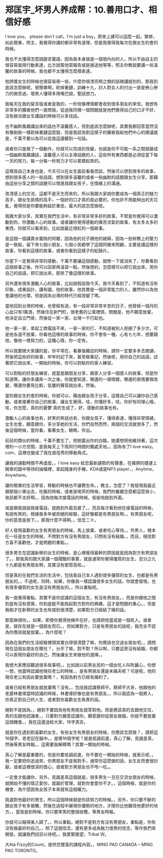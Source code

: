 # 郑匡宇_坏男人养成帮：10.善用口才、相信好感

I love you， please don't call，I'm just a boy，原來上課可以這麼一起，緊修，如此簡單，照主，我覺得你講的都非常有道理，但是我覺得我每次在跟女生約會的時候。

我也不太懂得怎麼說甜言蜜語，因為我本身就是一個很內向的人，所以不由自主的很容易就用行動表達，比方說幫他寫報告或是接送他等等，照主你教說要講一些溫馨的故事的時候，我也都不太懂得怎麼樣表達。

他誇獎女生的時候也很容易用一些，什麼你很漂亮啊之類的話微講就別的，那我到底該怎麼辦呢，很簡單啊，砍掉重鏈，訓練十九，討人對女人的付出一直是勞心勞力的做苦過，壞男人懂得多用嘴巴說，聖誌想力。

我每天在我的留言版或者是我的，一秒信像裡頭都會收到很多朋友的來信，我想有非常多的獨者他們一直問我，從過我同樣一個問題就是他們覺得自己的口才不好，沒有辦法跟女生講話的時候可以多找話。

也不幽默風趣講出來的話也不溫馨感人，但到底該怎麼辦呢，其實我都回答當然沒有像剛剛一樣砍掉重鏈這麼狠，但是我認為對這樣子的獨者我給他們中心的建議就是，千萬不要以為可以從我這邊聽到一句話。

或者你只是做了一個動作，你就可以完成的改變，也就是你不可能一系之間就變成一個幽默風趣講話，溫馨感人可以主導話題的人，這些所有東西都是必須從當下每一天的努力，每一分每一秒努力才可以累積起來的。

這樣我自己本身也是，今天可以在女生面前看看而談，然後可以想到很多的故事，想到很多感人的一些話語，想到很多溫馨的或者一些幽默的話題跟女生分享，那藉由這些分享之間的話題可以增進我跟女孩子，在情緒上的溝通。

改清感上的交流，這都不是天生而來的，所以我跟大家說你要成為一個真正的魅力高手，跟女生挑情的高手，一個好的口才真的是必要的，你也許不用能夠出的天花亂，覺得但是你要能夠益於重低，最大的該怎麼做呢。

我跟大家分享，其實在我們生活中，有非常非常多好的故事，不管是你覺得可以激勵到你，你激勵人心的故事，或者讓你覺得感動的痛苦流氣的故事，有太多太多的東西，你就可以看來到，比如說最近很紅的一個故事。

是這個一個講賣水蜜桃的阿嬤，因為他的兒子跟他的媳婦，因為一些財務上的壓力是一致殺，留下來七個小朋友，七個小孩都學了這個阿嬤來照顧，主要是講這樣的故事，你看到這樣的故事，或者你看到這樣子的紀錄片。

你當下一定覺得非常的感動，千萬不要讓這個感動，就修一下就消失了，你要看到這個故事之後，你可以回家再溫習一點，然後想的，怎麼樣可以把它說出來，用你自己的話語，把它說出來，那除了像這樣的故事。

另外還有很多激勵人心的故事，比如說假設我今天，我今天看到了，不知道有沒有印象，成果設計，講有國，他的故事，他其實是一個非常能力的人，雖然你以為他會講他的光環，但是因為台灣的時代已經改變了嗎。

當他回到台灣的時候，也曾經有過，有一段非常非常辛苦的日子，他曾經一個月的心血只有1萬酒，然後住在新門町，很老舊的公寓裡頭，問題是，他不願意放棄，他決定自立門骨，然後從一家一家，台灣一千打起也。

他一家一家，拿起工商電話不來，一家一家的打，不知道被別人拒絕了多少次，可是他永遠不放棄，你看他這樣的故事的時候，你不會有一種，心有七七年，想要跟他，像他一樣努力的，這種心情，你一定有。

所以我要跟大家講的是，你平常在，看暴張雜誌的時候，請你一定要多多去閱讀，然後把這些好的故事，牢牢的記下來，甚至做筆記，然後呢，用你自己的話語，試著把它說出來，一開始的時候，你可以對點你的家人練習。

可以對點的好朋友練習，就當是跟朋友分享，跟家人分享一個感人的故事，但是你知道嗎，讓你多講來一次之後，你就會知道，哪邊的一揚噴錯，哪邊的表情要做改變，哪邊你要用比較，低層的聲音說出來，然後。

當你跟女生約會的時候，你就可以，藉由跟女孩子分享，這樣自己可以讓你自己感動，或者接著你自己的故事，讓女生覺得，哇，你懂好多，哇，你好有同理心哦，哇，你怎麼，真的的憂鬱 真的生成了，好，感動的故事也有。

激勵人心的故事也有，好笑的笑話也有，你跟女孩子，懂得表達，懂得非常情緒，女生也會，願意跟你，多分享她的生活，你們自然而然，兩個的交流就很多了，然後這個時候，當你看，看著女生，眼睛，伴出。

前前的類伙的時候，千萬不要忘了，把她露出你的白臨，她還想把他維持著，這次裡的一小方空間，是我每天上下班同行時間的獨處天地。，因為有了I love easy。com，這裡也變成了我在直徑秀的移動角式。

讓我的通勤時間不再虛度。，I love easy 給您最新趨勢的有聲書，在擁擠的捷運上開車的圖中等待的操檔裡，拿起隨身的手機，KDA或是NP3 player，，Anytime，Anywhere。

讓你簡單的生活學習，移動的時候也不讓費生命。，教主，怎麼了？我發現我最近跟那個小軍出去，吃飯的時候，或者是喝茶的時候，我們的餐廳怎麼都這麼臭小，收訊都不太好啊。，因為他每次接電話的時候，偷偷地跑到外面。

或是跟我說說我接電話，就跑到外面去接了。，而且每次看到他在接電話的時候，有說有笑的，根據我多年被拒絕的經驗，這好像都是有男朋友啊。，有男朋友呢，你的意思是放下。，那我什麼不得啊。，信念二十。

好人發現喜歡的女生有男朋友的時候，馬上放棄，或者吃心等待。，外男人，根本在一任是女生的時候，不問對方有沒有男朋友，只問有沒有結婚，，而且，相信對方喜不喜歡他，才是問題的重點。。

很多男生在認識新移的女生的時候，是心裡覺得最幹的原因就是因為對方有男朋友了。，那我真的跟大家講一個殘酷的事實，就是通常你覺得優質的女生，百分之九十九都是有男朋友啊，其實沒有那麼高啦。。

但是真的在我們生活的生活中，包括我自己本人遇到很多優質的女生，也都是有男朋友的。，不過呢，同時，如果，你像我一樣認識很多女生的話，你就會發現，也有很多優質的女生是沒有男朋友的。，所以重點呢。

我一直覺得重點，其實不是你認識的這個女生，有沒有男朋友。，而是你跟他之間到底有沒有感覺，你到底能不能挑起對方對你的興趣，這才是問題的重心。，但是我剛才在新移的女生也有提到很清楚，如果對方已經結了婚的話。

那麼麻煩你。，如果，即使你覺得他條件在好，也請把他當成是一個死人，或者是，就存在就是一個朋友而已。，但如果對方，只是有男朋友的話呢，我完全不認為你應該就是放棄。，為什麼呢？

因為在我們的生活經驗裡頭其實白得很清楚了嘛，你應該也交過女朋友吧。，請問現在這個女朋友在哪兒？，分手了嘛，對不對？所以啊，只要這旁沒有結婚，你都可以表現你最好的自己，然後讓女生來做他的選擇。。

我想大家應該聽過很多故事吧。，比如說以前黑友民的一個女吃人叫吹麗心，你想一想，他當時認識他現任老公的時候，，是有男朋友還是未婚夫呢？可是呢，他的現任老公有因此要放棄嗎？，有因為對方已經有婚約了。

或者已經有男朋友就放棄嗎？沒有。，包括我認識蔡師平，蔡師平大哥，他跟他的老婆林書偉當時認識的時候，林書偉好像也是有男朋友。，所以我認為一個男人，你真正對自己的人生，或者對你喜歡女生負責的話。

絕對不是因為，，絕對不要因為他有男朋友就答對他。而是應該真的去跟他交往，真的去跟他認識者，，只要對方願意認識你，願意跟你從朋友做戲，你就不要放棄這個機會。，我在這邊送給大家，16字真言。

就是你在遇到對喜歡的女生，有些女生有男朋友的時候，你應該怎麼做？，請把這16個字，老老記在腦中。，是哪16個字呢？就是低調前進，真心了解，見諷差真，然後等男友時報。，這需要我解釋嗎？其實一開始的時候。

真心了解是最重要的，但是你要低調前進，你不要在一開始的時候，就表示呢，，我一定要把你追過來，你男朋友不是我對手，通常你這麼做的話，女生反而會很討厭，或者這裡很深的借心，或者對方男朋友也不甩一吃。。

一定會才能讓你，另外，見諷差真這個就是，很多男生一旦在交流女朋友的時候，就開始不懂的情正愛你，就屬於管理，就對你會愛你不才。，這個時候，就是你的機會，為什麼因為女孩子本來就有這個權力。

挑選對他最好的男生，所以這個時候就是你該努力的時候。，另外，你只要不斷的跟女孩子有多接觸，然後在過程中展現你優勢的地方，才限你比他難怪他更好的地方。，當我是到時候，你只要笑笑的整個收穫，等男友時報。

你就可以報得美人歸了。，所以重點，絕對不是對方有沒有男朋友，重點是，你有沒有做最好的自己。，除了這個信念，還有更多成為魅力壞男的信念，等作我們來開發，就讓我們拭目以待吧。，我愛緊擔望，Tribal W。

大Ala Fizzy的Count，提供您豐富的課程內容。，MING PAO CANADA – MING PAO TORONTO。